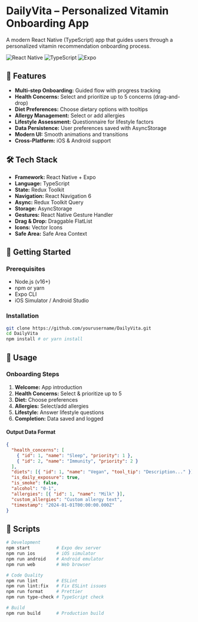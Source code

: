 # DailyVita – Personalized Vitamin Onboarding App

A modern React Native (TypeScript) app that guides users through a personalized vitamin recommendation onboarding process.

![React Native](https://img.shields.io/badge/React%20Native-0.79.4-blue.svg)
![TypeScript](https://img.shields.io/badge/TypeScript-5.0-blue.svg)
![Expo](https://img.shields.io/badge/Expo-SDK%2053-blue.svg)

## 📱 Features

- **Multi-step Onboarding:** Guided flow with progress tracking
- **Health Concerns:** Select and prioritize up to 5 concerns (drag-and-drop)
- **Diet Preferences:** Choose dietary options with tooltips
- **Allergy Management:** Select or add allergies
- **Lifestyle Assessment:** Questionnaire for lifestyle factors
- **Data Persistence:** User preferences saved with AsyncStorage
- **Modern UI:** Smooth animations and transitions
- **Cross-Platform:** iOS & Android support

## 🛠 Tech Stack

- **Framework:** React Native + Expo
- **Language:** TypeScript
- **State:** Redux Toolkit
- **Navigation:** React Navigation 6
- **Async:** Redux Toolkit Query
- **Storage:** AsyncStorage
- **Gestures:** React Native Gesture Handler
- **Drag & Drop:** Draggable FlatList
- **Icons:** Vector Icons
- **Safe Area:** Safe Area Context

## 🚀 Getting Started

### Prerequisites

- Node.js (v16+)
- npm or yarn
- Expo CLI
- iOS Simulator / Android Studio

### Installation

```bash
git clone https://github.com/yourusername/DailyVita.git
cd DailyVita
npm install # or yarn install
```

## 🎯 Usage

### Onboarding Steps

1. **Welcome:** App introduction
2. **Health Concerns:** Select & prioritize up to 5
3. **Diet:** Choose preferences
4. **Allergies:** Select/add allergies
5. **Lifestyle:** Answer lifestyle questions
6. **Completion:** Data saved and logged

#### Output Data Format

```json
{
  "health_concerns": [
    { "id": 1, "name": "Sleep", "priority": 1 },
    { "id": 2, "name": "Immunity", "priority": 2 }
  ],
  "diets": [{ "id": 1, "name": "Vegan", "tool_tip": "Description..." }],
  "is_daily_exposure": true,
  "is_smoke": false,
  "alcohol": "0-1",
  "allergies": [{ "id": 1, "name": "Milk" }],
  "custom_allergies": "Custom allergy text",
  "timestamp": "2024-01-01T00:00:00.000Z"
}
```

## 🧪 Scripts

```bash
# Development
npm start          # Expo dev server
npm run ios        # iOS simulator
npm run android    # Android emulator
npm run web        # Web browser

# Code Quality
npm run lint       # ESLint
npm run lint:fix   # Fix ESLint issues
npm run format     # Prettier
npm run type-check # TypeScript check

# Build
npm run build      # Production build
```
